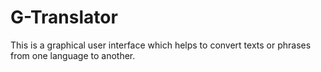 # G-Translator
This is a graphical user interface which helps to convert texts or phrases from one language to another.
